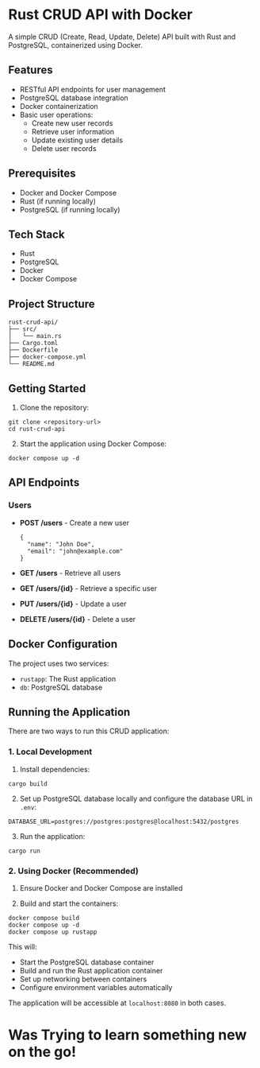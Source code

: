 
# Rust CRUD API with Docker
A simple CRUD (Create, Read, Update, Delete) API built with Rust and PostgreSQL, containerized using Docker.


## Features

- RESTful API endpoints for user management
- PostgreSQL database integration
- Docker containerization
- Basic user operations:
  - Create new user records
  - Retrieve user information
  - Update existing user details
  - Delete user records

## Prerequisites

- Docker and Docker Compose
- Rust (if running locally)
- PostgreSQL (if running locally)

## Tech Stack

- Rust
- PostgreSQL
- Docker
- Docker Compose

## Project Structure
```
rust-crud-api/
├── src/
│   └── main.rs
├── Cargo.toml
├── Dockerfile
├── docker-compose.yml
└── README.md
```

## Getting Started

1. Clone the repository:
```
git clone <repository-url>
cd rust-crud-api
```

2. Start the application using Docker Compose:
```
docker compose up -d
```

## API Endpoints

### Users

- **POST /users** - Create a new user
  ```
  {
    "name": "John Doe",
    "email": "john@example.com"
  }
  ```

- **GET /users** - Retrieve all users
- **GET /users/{id}** - Retrieve a specific user
- **PUT /users/{id}** - Update a user
- **DELETE /users/{id}** - Delete a user


## Docker Configuration

The project uses two services:
- `rustapp`: The Rust application
- `db`: PostgreSQL database


## Running the Application

There are two ways to run this CRUD application:

### 1. Local Development
1. Install dependencies:
```
cargo build
```

2. Set up PostgreSQL database locally and configure the database URL in `.env`:
```
DATABASE_URL=postgres://postgres:postgres@localhost:5432/postgres
```

3. Run the application:
```
cargo run
```

### 2. Using Docker (Recommended)
1. Ensure Docker and Docker Compose are installed

2. Build and start the containers:
```
docker compose build
docker compose up -d
docker compose up rustapp
```

This will:
- Start the PostgreSQL database container
- Build and run the Rust application container
- Set up networking between containers
- Configure environment variables automatically

The application will be accessible at `localhost:8080` in both cases.

# Was Trying to learn something new on the go!


